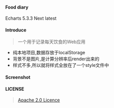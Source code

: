 #### Food diary

Echarts 5.3.3  Next latest

#### Introduce

> 一个用于记录每天饮食的Web应用

* 纯本地项目,数据存放于localStorage
* 背景不是图片,是计算分辨率后render出来的
* 样式不多,所以就将样式全放在了一个style文件中

#### Screenshot



#### LICENSE

> [Apache 2.0 Licence](https://www.apache.org/licenses/LICENSE-2.0)

